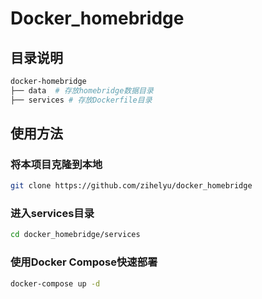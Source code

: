 # Docker_homebridge

## 目录说明

```bash
docker-homebridge
├── data  # 存放homebridge数据目录
├── services # 存放Dockerfile目录
```

## 使用方法

### 将本项目克隆到本地

```sh
git clone https://github.com/zihelyu/docker_homebridge
```

### 进入services目录

```sh
cd docker_homebridge/services
```

### 使用Docker Compose快速部署

```sh
docker-compose up -d
```